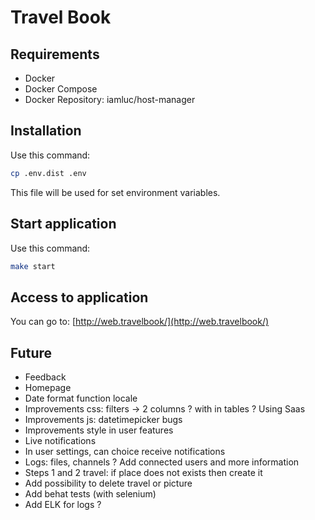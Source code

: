 # Travel Book

## Requirements 

* Docker
* Docker Compose
* Docker Repository: iamluc/host-manager

## Installation

Use this command:

```bash
cp .env.dist .env
```

This file will be used for set environment variables.


## Start application

Use this command:

```bash
make start
```

## Access to application

You can go to: [http://web.travelbook/](http://web.travelbook/)


## Future

* Feedback
* Homepage
* Date format function locale
* Improvements css: filters -> 2 columns ? with in tables ? Using Saas
* Improvements js: datetimepicker bugs
* Improvements style in user features
* Live notifications
* In user settings, can choice receive notifications
* Logs: files, channels ? Add connected users and more information
* Steps 1 and 2 travel: if place does not exists then create it
* Add possibility to delete travel or picture
* Add behat tests (with selenium)
* Add ELK for logs ?
